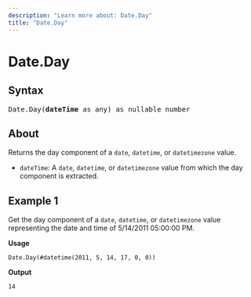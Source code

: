 ```yaml
---
description: "Learn more about: Date.Day"
title: "Date.Day"
---
```

# Date.Day

## Syntax

<pre>
Date.Day(<b>dateTime</b> as any) as nullable number
</pre>

## About

Returns the day component of a `date`, `datetime`, or `datetimezone` value.

* `dateTime`: A `date`, `datetime`, or `datetimezone` value from which the day component is extracted.

## Example 1

Get the day component of a `date`, `datetime`, or `datetimezone` value representing the date and time of 5/14/2011 05:00:00 PM.

**Usage**

```powerquery-m
Date.Day(#datetime(2011, 5, 14, 17, 0, 0))
```

**Output**

`14`
